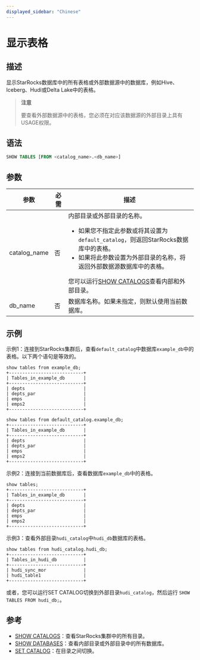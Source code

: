 ```yaml
---
displayed_sidebar: "Chinese"
---
```


# 显示表格

## 描述

显示StarRocks数据库中的所有表格或外部数据源中的数据库，例如Hive、Iceberg、Hudi或Delta Lake中的表格。

> **注意**
>
> 要查看外部数据源中的表格，您必须在对应该数据源的外部目录上具有USAGE权限。

## 语法

```sql
SHOW TABLES [FROM <catalog_name>.<db_name>]
```

## 参数

 **参数**          | **必需** | **描述**                                                     |
| ----------------- | -------- | ------------------------------------------------------------ |
| catalog_name | 否       | 内部目录或外部目录的名称。<ul><li>如果您不指定此参数或将其设置为 `default_catalog`，则返回StarRocks数据库中的表格。</li><li>如果将此参数设置为外部目录的名称，将返回外部数据源数据库中的表格。</li></ul> 您可以运行[SHOW CATALOGS](SHOW_CATALOGS.md)查看内部和外部目录。|
| db_name | 否       | 数据库名称。如果未指定，则默认使用当前数据库。 |

## 示例

示例1：连接到StarRocks集群后，查看`default_catalog`中数据库`example_db`中的表格。以下两个语句是等效的。

```plain
show tables from example_db;
+----------------------------+
| Tables_in_example_db       |
+----------------------------+
| depts                      |
| depts_par                  |
| emps                       |
| emps2                      |
+----------------------------+

show tables from default_catalog.example_db;
+----------------------------+
| Tables_in_example_db       |
+----------------------------+
| depts                      |
| depts_par                  |
| emps                       |
| emps2                      |
+----------------------------+
```

示例2：连接到当前数据库后，查看数据库`example_db`中的表格。

```plain
show tables;
+----------------------------+
| Tables_in_example_db       |
+----------------------------+
| depts                      |
| depts_par                  |
| emps                       |
| emps2                      |
+----------------------------+
```

示例3：查看外部目录`hudi_catalog`中`hudi_db`数据库的表格。

```plain
show tables from hudi_catalog.hudi_db;
+----------------------------+
| Tables_in_hudi_db          |
+----------------------------+
| hudi_sync_mor              |
| hudi_table1                |
+----------------------------+
```

或者，您可以运行SET CATALOG切换到外部目录`hudi_catalog`，然后运行 `SHOW TABLES FROM hudi_db;`。

## 参考

- [SHOW CATALOGS](SHOW_CATALOGS.md)：查看StarRocks集群中的所有目录。
- [SHOW DATABASES](SHOW_DATABASES.md)：查看内部目录或外部目录中的所有数据库。
- [SET CATALOG](../data-definition/SET_CATALOG.md)：在目录之间切换。